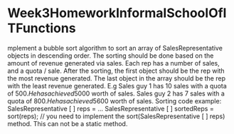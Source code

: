 # Week3HomeworkInformalSchoolOfITFunctions
mplement a bubble sort algorithm to sort an array of SalesRepresentative objects in descending order. The sorting should be done based on the amount of revenue generated via sales. Each rep has a number of sales, and a quota / sale.  After the sorting, the first object should be the rep with the most revenue generated. The last object in the array should be the rep with the least revenue generated.  E.g   Sales guy 1 has 10 sales with a quota of 500$. He has achieved 5000$ worth of sales.  Sales guy 2 has 7 sales with a quota of 800$. He has achieved 5600$ worth of sales.   Sorting code example:  SalesRepresentative [ ] reps = ...  SalesRepresentative [ ] sortedReps = sort(reps);   // you need to implement the sort(SalesRepresentative [ ] reps) method. This can not be a static method.
